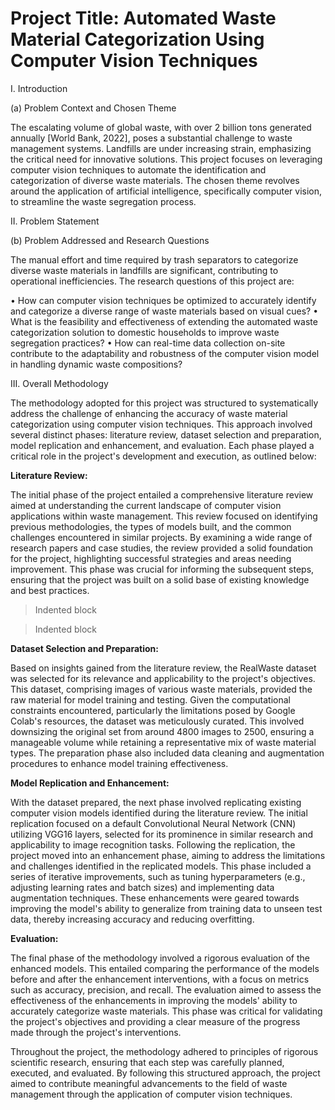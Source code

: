 
# Project Title: Automated Waste Material Categorization Using Computer Vision Techniques

I. Introduction

(a) Problem Context and Chosen Theme

The escalating volume of global waste, with over 2 billion tons generated annually [World Bank, 2022], poses a substantial challenge to waste management systems. Landfills are under increasing strain, emphasizing the critical need for innovative solutions. This project focuses on leveraging computer vision techniques to automate the identification and categorization of diverse waste materials. The chosen theme revolves around the application of artificial intelligence, specifically computer vision, to streamline the waste segregation process.

II. Problem Statement

(b) Problem Addressed and Research Questions

The manual effort and time required by trash separators to categorize diverse waste materials in landfills are significant, contributing to operational inefficiencies. The research questions of this project are:

•	How can computer vision techniques be optimized to accurately identify and categorize a diverse range of waste materials based on visual cues?
•	What is the feasibility and effectiveness of extending the automated waste categorization solution to domestic households to improve waste segregation practices?
•	How can real-time data collection on-site contribute to the adaptability and robustness of the computer vision model in handling dynamic waste compositions?

III. Overall Methodology

The methodology adopted for this project was structured to systematically address the challenge of enhancing the accuracy of waste material categorization using computer vision techniques. This approach involved several distinct phases: literature review, dataset selection and preparation, model replication and enhancement, and evaluation. Each phase played a critical role in the project's development and execution, as outlined below:

**Literature Review:**

The initial phase of the project entailed a comprehensive literature review aimed at understanding the current landscape of computer vision applications within waste management. This review focused on identifying previous methodologies, the types of models built, and the common challenges encountered in similar projects. By examining a wide range of research papers and case studies, the review provided a solid foundation for the project, highlighting successful strategies and areas needing improvement. This phase was crucial for informing the subsequent steps, ensuring that the project was built on a solid base of existing knowledge and best practices.


> Indented block

> Indented block




**Dataset Selection and Preparation:**

Based on insights gained from the literature review, the RealWaste dataset was selected for its relevance and applicability to the project's objectives. This dataset, comprising images of various waste materials, provided the raw material for model training and testing. Given the computational constraints encountered, particularly the limitations posed by Google Colab's resources, the dataset was meticulously curated. This involved downsizing the original set from around 4800 images to 2500, ensuring a manageable volume while retaining a representative mix of waste material types. The preparation phase also included data cleaning and augmentation procedures to enhance model training effectiveness.

**Model Replication and Enhancement:**

With the dataset prepared, the next phase involved replicating existing computer vision models identified during the literature review. The initial replication focused on a default Convolutional Neural Network (CNN) utilizing VGG16 layers, selected for its prominence in similar research and applicability to image recognition tasks. Following the replication, the project moved into an enhancement phase, aiming to address the limitations and challenges identified in the replicated models. This phase included a series of iterative improvements, such as tuning hyperparameters (e.g., adjusting learning rates and batch sizes) and implementing data augmentation techniques. These enhancements were geared towards improving the model's ability to generalize from training data to unseen test data, thereby increasing accuracy and reducing overfitting.

**Evaluation:**

The final phase of the methodology involved a rigorous evaluation of the enhanced models. This entailed comparing the performance of the models before and after the enhancement interventions, with a focus on metrics such as accuracy, precision, and recall. The evaluation aimed to assess the effectiveness of the enhancements in improving the models' ability to accurately categorize waste materials. This phase was critical for validating the project's objectives and providing a clear measure of the progress made through the project's interventions.

Throughout the project, the methodology adhered to principles of rigorous scientific research, ensuring that each step was carefully planned, executed, and evaluated. By following this structured approach, the project aimed to contribute meaningful advancements to the field of waste management through the application of computer vision techniques.
